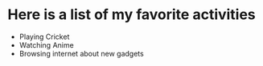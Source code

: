 # Here is a list of my favorite activities

- Playing Cricket
- Watching Anime
- Browsing internet about new gadgets
